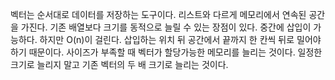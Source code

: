 벡터는 순서대로 데이터를 저장하는 도구이다. 리스트와 다르게 메모리에서 연속된 공간을 가진다. 
기존 배열보다 크기를 동적으로 늘릴 수 있는 장점이 있다.
중간에 삽입이 가능하다. 하지만 O(n)이 걸린다. 삽입하는 위치 뒤 공간에서 끝까지 한 칸씩 뒤로 밀어야 하기 때문이다.
사이즈가 부족할 때 벡터가 할당가능한 메모리를 늘리는 것이다.
일정한 크기로 늘리지 말고 기존 벡터의 두 배 크기로 늘리는 것이다. 